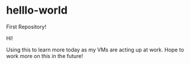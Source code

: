 # helllo-world
First Repository! 

Hi!

Using this to learn more today as my VMs are acting up at work. Hope to work more on this in the future!
